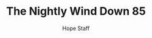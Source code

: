 ---
image: /assets/img/nwd/85_nwd_john_11_26_nlt.png
title: The Nightly Wind Down 85
number: 85
categories:
  - The Nightly Wind Down
author: Hope Staff
notes: The Nightly Wind Down 85
embed: >-
  EMBED_GOES_HERE
transcript: >-
  SOME LINES OF TEXT START HERE
---